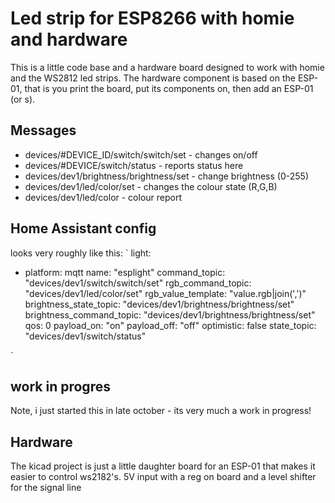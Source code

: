 # Led strip for ESP8266 with homie and hardware

This is a little code base and a hardware board designed to work with homie
and the WS2812 led strips. The hardware component is based on the ESP-01, that
is you print the board, put its components on, then add an ESP-01 (or s).

## Messages
- devices/#DEVICE_ID/switch/switch/set - changes on/off
- devices/#DEVICE/switch/status - reports status here
- devices/dev1/brightness/brightness/set - change brightness (0-255)
- devices/dev1/led/color/set - changes the colour state (R,G,B)
- devices/dev1/led/color - colour report

## Home Assistant config
looks very roughly like this:
`
light:
  - platform: mqtt
    name: "esplight"
    command_topic: "devices/dev1/switch/switch/set"
    rgb_command_topic: "devices/dev1/led/color/set"
    rgb_value_template: "value.rgb|join(',')"
    brightness_state_topic: "devices/dev1/brightness/brightness/set"
    brightness_command_topic: "devices/dev1/brightness/brightness/set"
    qos: 0
    payload_on: "on"
    payload_off: "off"
    optimistic: false
    state_topic: "devices/dev1/switch/status"

`


## work in progres
Note, i just started this in late october - its very much a work in progress!

## Hardware
The kicad project is just a little daughter board for an ESP-01 that makes
it easier to control ws2182's. 5V input with a reg on board and a level
shifter for the signal line
